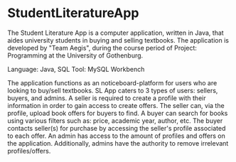 # StudentLiteratureApp
The Student Literature App is a computer application, written in Java, that aides university students in buying and selling textbooks. The application is developed by "Team Aegis", during the course period of Project: Programming at the University of Gothenburg. 

Language: Java, SQL 
Tool: MySQL Workbench 

The application functions as an noticeboard-platform for users who are looking to buy/sell textbooks. SL App caters to 3 types of users: sellers, buyers, and admins. A seller is required to create a profile with their information in order to gain access to create offers. The seller can, via the profile, upload book offers for buyers to find. A buyer can search for books using various filters such as: price, academic year, author, etc. The buyer contacts seller(s) for purchase by accessing the seller's profile associated to each offer. An admin has access to the amount of profiles and offers on the application. Additionally, admins have the authority to remove irrelevant profiles/offers. 
